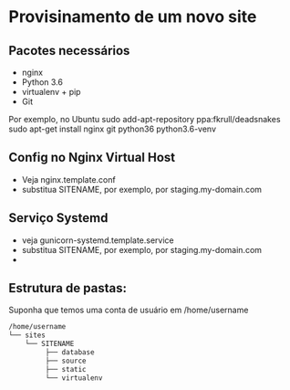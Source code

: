 Provisinamento de um novo site
=======

## Pacotes necessários
* nginx
* Python 3.6
* virtualenv + pip
* Git

Por exemplo, no Ubuntu
	sudo add-apt-repository ppa:fkrull/deadsnakes
	sudo apt-get install nginx git python36 python3.6-venv

## Config no Nginx Virtual Host
* Veja nginx.template.conf
* substitua SITENAME, por exemplo, por staging.my-domain.com

## Serviço Systemd
* veja gunicorn-systemd.template.service
* substitua SITENAME, por exemplo, por staging.my-domain.com
* 
## Estrutura de pastas:
Suponha que temos uma conta de usuário em /home/username

```bash
/home/username
└── sites
	└── SITENAME
		 ├── database
		 ├── source
		 ├── static
		 └── virtualenv
```
